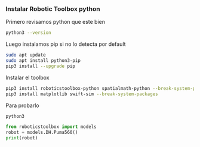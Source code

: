 ### Instalar Robotic Toolbox python

Primero revisamos python que este bien
```bash
python3 --version
```
Luego instalamos pip si no lo detecta por default

```bash
sudo apt update
sudo apt install python3-pip
pip3 install --upgrade pip
```
Instalar el toolbox

```bash
pip3 install roboticstoolbox-python spatialmath-python --break-system-packages
pip3 install matplotlib swift-sim --break-system-packages
```

Para probarlo

```bash
python3
```

```python
from roboticstoolbox import models
robot = models.DH.Puma560()
print(robot)
```
